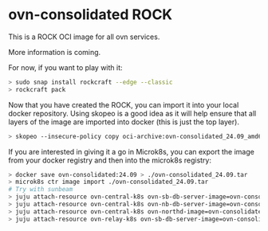 # ovn-consolidated ROCK

This is a ROCK OCI image for all ovn services.

More information is coming.

For now, if you want to play with it:

```bash
> sudo snap install rockcraft --edge --classic
> rockcraft pack
```

Now that you have created the ROCK, you can import it into
your local docker repository. Using skopeo is a good idea as
it will help ensure that all layers of the image are imported
into docker (this is just the top layer).

```bash
> skopeo --insecure-policy copy oci-archive:ovn-consolidated_24.09_amd64.rock docker-daemon:ovn-consolidated:24.09
```

If you are interested in giving it a go in Microk8s, you can
export the image from your docker registry and then into the
microk8s registry:

```bash
> docker save ovn-consolidated:24.09 > ./ovn-consolidated_24.09.tar
> microk8s ctr image import ./ovn-consolidated_24.09.tar
# Try with sunbeam
> juju attach-resource ovn-central-k8s ovn-sb-db-server-image=ovn-consolidated:24.09
> juju attach-resource ovn-central-k8s ovn-nb-db-server-image=ovn-consolidated:24.09
> juju attach-resource ovn-central-k8s ovn-northd-image=ovn-consolidated:24.09
> juju attach-resource ovn-relay-k8s ovn-sb-db-server-image=ovn-consolidated:24.09
```
